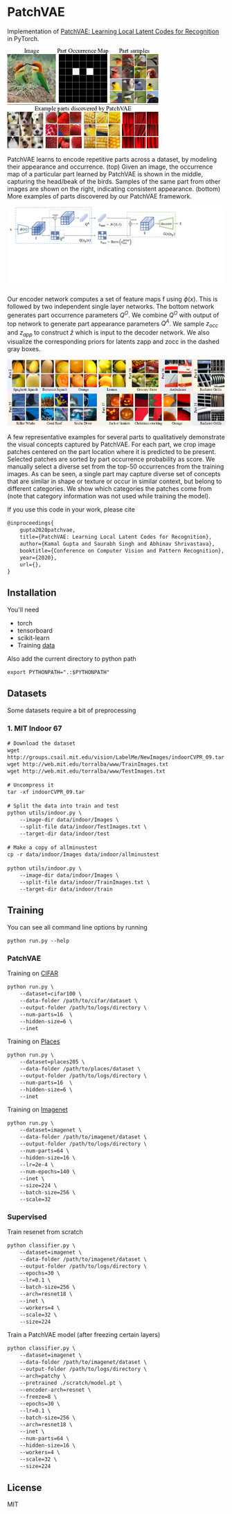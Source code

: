 # PatchVAE

Implementation of [PatchVAE: Learning Local Latent Codes for Recognition](https://arxiv.org/abs/2004.03623) in PyTorch.

![Illustration](imgs/illustration.png)

PatchVAE learns to encode repetitive parts across a dataset, 
by modeling their appearance and occurrence. 
(top) Given an image, the occurrence map of a particular part learned by PatchVAE is shown in the middle, capturing the head/beak of the birds.
Samples of the same part from other images are shown on the right, indicating consistent appearance.
(bottom) More examples of parts discovered by our PatchVAE framework.

![Illustration](imgs/architecture.png)

Our encoder network computes a set of feature maps f using $\phi(x)$. 
This is followed by two independent single layer networks. 
The bottom network generates part occurrence parameters $Q^O$.
We combine $Q^O$ with output of top network to generate part appearance parameters $Q^A$.
We sample $z_{occ}$ and $z_{app}$ to construct $\hat{z}$ which is input to the decoder network.
We also visualize the corresponding priors for latents zapp and zocc in the dashed gray boxes.


![Illustration](imgs/parts.png)

A few representative examples for several parts to qualitatively demonstrate the visual concepts captured by PatchVAE.
For each part, we crop image patches centered on the part location where it is predicted to be present.
Selected patches are sorted by part occurrence probability as score.
We manually select a diverse set from the top-50 occurrences from the training images.
As can be seen, a single part may capture diverse set of concepts that are similar in shape or texture or occur in similar context, but belong to different categories.
We show which categories the patches come from (note that category information was not used while training the model).



If you use this code in your work, please cite
```
@inproceedings{
    gupta2020patchvae,
    title={PatchVAE: Learning Local Latent Codes for Recognition},
    author={Kamal Gupta and Saurabh Singh and Abhinav Shrivastava},
    booktitle={Conference on Computer Vision and Pattern Recognition},
    year={2020},
    url={},
}
```

## Installation

You'll need

* torch
* tensorboard
* scikit-learn
* Training [data](#datasets)

Also add the current directory to python path

```
export PYTHONPATH=".:$PYTHONPATH"
```

## Datasets
Some datasets require a bit of preprocessing

### 1. MIT Indoor 67

```
# Download the dataset
wget http://groups.csail.mit.edu/vision/LabelMe/NewImages/indoorCVPR_09.tar
wget http://web.mit.edu/torralba/www/TrainImages.txt
wget http://web.mit.edu/torralba/www/TestImages.txt

# Uncompress it
tar -xf indoorCVPR_09.tar

# Split the data into train and test
python utils/indoor.py \
    --image-dir data/indoor/Images \
    --split-file data/indoor/TestImages.txt \
    --target-dir data/indoor/test
    
# Make a copy of allminustest
cp -r data/indoor/Images data/indoor/allminustest

python utils/indoor.py \
    --image-dir data/indoor/Images \
    --split-file data/indoor/TrainImages.txt \
    --target-dir data/indoor/train
```

## Training

You can see all command line options by running
```
python run.py --help
```

### PatchVAE

Training on [CIFAR](https://www.cs.toronto.edu/~kriz/cifar.html)
```
python run.py \
    --dataset=cifar100 \
    --data-folder /path/to/cifar/dataset \
    --output-folder /path/to/logs/directory \
    --num-parts=16  \
    --hidden-size=6 \
    --inet
```

Training on [Places](http://places.csail.mit.edu/downloadData.html)
```
python run.py \
    --dataset=places205 \
    --data-folder /path/to/places/dataset \
    --output-folder /path/to/logs/directory \
    --num-parts=16  \
    --hidden-size=6 \
    --inet
```

Training on [Imagenet](http://www.image-net.org)
```
python run.py \
    --dataset=imagenet \
    --data-folder /path/to/imagenet/dataset \
    --output-folder /path/to/logs/directory \
    --num-parts=64 \
    --hidden-size=16 \
    --lr=2e-4 \
    --num-epochs=140 \
    --inet \
    --size=224 \
    --batch-size=256 \
    --scale=32
```

### Supervised

Train resenet from scratch

```
python classifier.py \
    --dataset=imagenet \
    --data-folder /path/to/imagenet/dataset \
    --output-folder /path/to/logs/directory \
    --epochs=30 \
    --lr=0.1 \
    --batch-size=256 \
    --arch=resnet18 \
    --inet \
    --workers=4 \
    --scale=32 \
    --size=224
```

Train a PatchVAE model (after freezing certain layers)
```
python classifier.py \
    --dataset=imagenet \
    --data-folder /path/to/imagenet/dataset \
    --output-folder /path/to/logs/directory \
    --arch=patchy \
    --pretrained ./scratch/model.pt \
    --encoder-arch=resnet \
    --freeze=8 \
    --epochs=30 \
    --lr=0.1 \
    --batch-size=256 \
    --arch=resnet18 \
    --inet \
    --num-parts=64 \
    --hidden-size=16 \
    --workers=4 \
    --scale=32 \
    --size=224
```

## License

MIT
